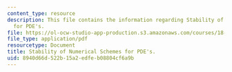 ```yaml
---
content_type: resource
description: This file contains the information regarding Stability of Numerical Schemes
  for PDE's.
file: https://ol-ocw-studio-app-production.s3.amazonaws.com/courses/18-311-principles-of-applied-mathematics-spring-2014/8940d66d522b15a2edfeb08804cf6a9b_MIT18_311S14_NumSchemeStab.pdf
file_type: application/pdf
resourcetype: Document
title: Stability of Numerical Schemes for PDE's.
uid: 8940d66d-522b-15a2-edfe-b08804cf6a9b
---
```

